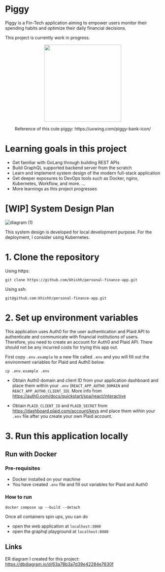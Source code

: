 # Piggy

Piggy is a Fin-Tech application aiming to empower users monitor their spending habits and optimize their daily financial decisions. 

This project is currently work in progress. 


<div align="center">
<img src="https://user-images.githubusercontent.com/60908906/210943718-8909491d-dcaa-4269-a06e-941855604477.png" width="250" height="250" ></img>
<p>Reference of this cute piggy: https://uxwing.com/piggy-bank-icon/
</div>

# Learning goals in this project

- Get familiar with GoLang through building REST APIs
- Build GraphQL supported backend server from the scratch
- Learn and implement system design of the modern full-stack application
- Get deeper exposures to DevOps tools such as Docker, nginx, Kubernetes, Workflow, and more.
...
- More learnings as this project progresses

# [WIP] System Design Plan

![diagram (1)](https://user-images.githubusercontent.com/60908906/210921954-5feb88c1-84e0-4ff8-8db1-c06ddff148eb.png)

This system design is developed for local development purpose. For the deployment, I consider using Kubernetes. 


# 1. Clone the repository

Using https:

```
git clone https://github.com/khishh/personal-finance-app.git
```

Using ssh:
```
git@github.com:khishh/personal-finance-app.git
```


# 2. Set up environment variables

This application uses Auth0 for the user authentication and Plaid API to authenticate and communicate with financial institutions of users. 
Therefore, you need to create an account for Auth0 and Plaid API. There should not be any incurred costs for trying this app out.

First copy `.env.example` to a new file called `.env` and you will fill out the environment variables for Plaid and Auth0 below. 

```
cp .env.example .env
```

- Obtain Auth0 domain and client ID from your application dashboard and place them within your `.env` (`REACT_APP_AUTH0_DOMAIN` and `REACT_APP_AUTH0_CLIENT_ID`). More info from https://auth0.com/docs/quickstart/spa/react/interactive

- Obtain `PLAID_CLIENT_ID` and `PLAID_SECRET` from https://dashboard.plaid.com/account/keys and place them within your `.env` file after you create your own Plaid account.

# 3. Run this application locally

## Run with Docker

### Pre-requisites

- Docker installed on your machine
- You have created `.env` file and fill out variables for Plaid and Auth0

### How to run

```
docker compose up --build --detach
```

Once all containers spin ups, you can do
- open the web application at `localhost:3000`
- open the graphql playground at `localhost:8080`


## Links
ER diagram I created for this project: https://dbdiagram.io/d/63a78b3a7d39e42284e7630f

